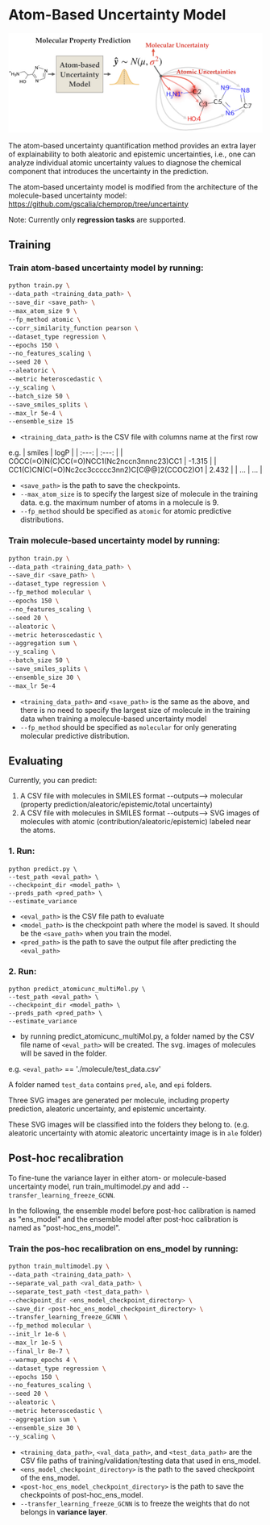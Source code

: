 # Atom-Based Uncertainty Model

![image](https://github.com/chuiyang/atom-based_uncertainty_model/blob/main/TOC.jpeg)

The atom-based uncertainty quantification method provides an extra layer of explainability to both aleatoric and epistemic uncertainties, i.e., one can analyze individual atomic uncertainty values to diagnose the chemical component that introduces the uncertainty in the prediction.


The atom-based uncertainty model is modified from the architecture of the molecule-based uncertainty model: https://github.com/gscalia/chemprop/tree/uncertainty

Note:
Currently only **regression tasks** are supported.

## Training
### Train **atom-based uncertainty model** by running:
```bash
python train.py \
--data_path <training_data_path> \
--save_dir <save_path> \
--max_atom_size 9 \
--fp_method atomic \
--corr_similarity_function pearson \
--dataset_type regression \
--epochs 150 \
--no_features_scaling \
--seed 20 \
--aleatoric \
--metric heteroscedastic \
--y_scaling \
--batch_size 50 \
--save_smiles_splits \
--max_lr 5e-4 \
--ensemble_size 15
```
* `<training_data_path>` is the CSV file with columns name at the first row

e.g.
| smiles  | logP  |
| :---:   | :---: |
| COCC(=O)N(C)CC(=O)NCC1(Nc2nccn3nnnc23)CC1 | -1.315   | 
| CC1(C)CN(C(=O)Nc2cc3ccccc3nn2)C[C@@]2(CCOC2)O1 | 2.432   | 
| ... | ... |

* `<save_path>` is the path to save the checkpoints.
* `--max_atom_size` is to specify the largest size of molecule in the training data.
e.g. the maximum number of atoms in a molecule is 9.
* `--fp_method` should be specified as `atomic` for atomic predictive distributions.

### Train **molecule-based uncertainty model** by running:
```bash
python train.py \
--data_path <training_data_path> \
--save_dir <save_path> \
--dataset_type regression \
--fp_method molecular \
--epochs 150 \
--no_features_scaling \
--seed 20 \
--aleatoric \
--metric heteroscedastic \
--aggregation sum \
--y_scaling \
--batch_size 50 \
--save_smiles_splits \
--ensemble_size 30 \
--max_lr 5e-4 
```
* `<training_data_path>` and `<save_path>` is the same as the above, and there is no need to specify the largest size of molecule in the training data when training a molecule-based uncertainty model 
* `--fp_method` should be specified as `molecular` for only generating molecular predictive distribution.

## Evaluating
Currently, you can predict:
1. A CSV file with molecules in SMILES format --outputs--> molecular (property prediction/aleatoric/epistemic/total uncertainty)
2. A CSV file with molecules in SMILES format --outputs--> SVG images of molecules with atomic (contribution/aleatoric/epistemic) labeled near the atoms.

### 1. Run:
```
python predict.py \
--test_path <eval_path> \
--checkpoint_dir <model_path> \
--preds_path <pred_path> \
--estimate_variance 
```
* `<eval_path>` is the CSV file path to evaluate
* `<model_path>` is the checkpoint path where the model is saved. It should be the `<save_path>` when you train the model.
* `<pred_path>` is the path to save the output file after predicting the `<eval_path>`

### 2. Run:
```
python predict_atomicunc_multiMol.py \
--test_path <eval_path> \
--checkpoint_dir <model_path> \
--preds_path <pred_path> \
--estimate_variance 
```
* by running predict_atomicunc_multiMol.py, a folder named by the CSV file name of `<eval_path>` will be created. The svg. images of molecules will be saved in the folder.

e.g.
`<eval_path>` == './molecule/test_data.csv'

A folder named `test_data` contains `pred`, `ale`, and `epi` folders.

Three SVG images are generated per molecule, including property prediction, aleatoric uncertainty, and epistemic uncertainty.

These SVG images will be classified into the folders they belong to. (e.g. aleatoric uncertainty with atomic aleatoric uncertainty image is in `ale` folder)



## Post-hoc recalibration

To fine-tune the variance layer in either atom- or molecule-based uncertainty model, run train_multimodel.py and add `--transfer_learning_freeze_GCNN`.

In the following, the ensemble model before post-hoc calibration is named as "ens_model" and the ensemble model after post-hoc calibration is named as "post-hoc_ens_model".

### Train the pos-hoc recalibration on ens_model by running:
```bash
python train_multimodel.py \
--data_path <training_data_path> \
--separate_val_path <val_data_path> \
--separate_test_path <test_data_path> \
--checkpoint_dir <ens_model_checkpoint_directory> \
--save_dir <post-hoc_ens_model_checkpoint_directory> \
--transfer_learning_freeze_GCNN \
--fp_method molecular \
--init_lr 1e-6 \
--max_lr 1e-5 \
--final_lr 8e-7 \
--warmup_epochs 4 \
--dataset_type regression \
--epochs 150 \
--no_features_scaling \
--seed 20 \
--aleatoric \
--metric heteroscedastic \
--aggregation sum \
--ensemble_size 30 \
--y_scaling \
```
* `<training_data_path>`, `<val_data_path>`, and `<test_data_path>` are the CSV file paths of training/validation/testing data that used in ens_model.
* `<ens_model_checkpoint_directory>` is the path to the saved checkpoint of the ens_model.
* `<post-hoc_ens_model_checkpoint_directory>` is the path to save the checkpoints of post-hoc_ens_model.
* `--transfer_learning_freeze_GCNN` is to freeze the weights that do not belongs in **variance layer**.

